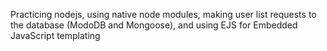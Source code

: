 Practicing nodejs, using native node modules, making user list requests to the database (ModoDB and Mongoose), and using EJS for Embedded JavaScript templating
